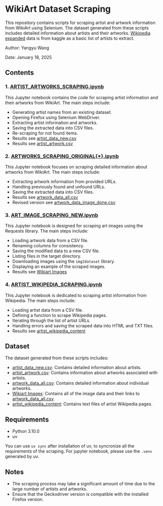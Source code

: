 # WikiArt Dataset Scraping

This repository contains scripts for scraping artist and artwork information from WikiArt using Selenium. The dataset generated from these scripts includes detailed information about artists and their artworks. [Wikipedia expanded](https://www.kaggle.com/datasets/orkatz2/wikiartcsv/data) data is from kaggle as a basic list of artists to extract.

Author: Yangyu Wang

Date: January 18, 2025

## Contents

### 1. [ARTIST_ARTWORKS_SCRAPING.ipynb](./artist_artworks_scraping.ipynb)
This Jupyter notebook contains the code for scraping artist information and their artworks from WikiArt. The main steps include:
- Generating artist names from an existing dataset.
- Opening Firefox using Selenium WebDriver.
- Extracting artist information and artworks.
- Saving the extracted data into CSV files.
- Re-scraping for not found items.
- Results see [artist_data_new.csv](./artist_data/artist_data_new.csv)
- Results see [artist_artwork.csv](./artist_data/artist_artwork.csv)

### 2. [ARTWORKS_SCRAPING_ORIGINAL{*}.ipynb](./artworks_scraping_original.ipynb)
This Jupyter notebook focuses on scraping detailed information about artworks from WikiArt. The main steps include:
- Extracting artwork information from provided URLs.
- Handling previously found and unfound URLs.
- Saving the extracted data into CSV files.
- Results see [artwork_data_all.csv](./artwork_data/artwork_data_all.csv)
- Revised version see [artwork_data_image_done.csv](./artwork_data/artwork_data_image_done.csv)

### 3. [ART_IMAGE_SCRAPING_NEW.ipynb](./art_image_scraping_new.ipynb)
This Jupyter notebook is designed for scraping art images using the Requests library. The main steps include:
- Loading artwork data from a CSV file.
- Renaming columns for consistency.
- Saving the modified data to a new CSV file.
- Listing files in the target directory.
- Downloading images using the `img2dataset` library.
- Displaying an example of the scraped images.
- Results see [Wikiart Images](https://kaggle.com/datasets/b76e12fbe32031c3f2027867361fb26c56ed4fd677fe59abbe0b1449d647f4e6) 

### 4. [ARTIST_WIKIPEDIA_SCRAPING.ipynb](./artist_wikipedia_content/)
This Jupyter notebook is dedicated to scraping artist information from Wikipedia. The main steps include:
- Loading artist data from a CSV file.
- Defining a function to scrape Wikipedia pages.
- Iterating through the list of artist URLs.
- Handling errors and saving the scraped data into HTML and TXT files.
- Results see [artist_wikipedia_content](./artist_wikipedia_content/) 

## Dataset
The dataset generated from these scripts includes:
- [artist_data_new.csv](./artist_data/artist_data_new.csv): Contains detailed information about artists.
- [artist_artwork.csv](./artist_data/artist_artwork.csv): Contains information about artworks associated with artists.
- [artwork_data_all.csv](./artwork_data/artwork_data_all.csv): Contains detailed information about individual artworks.
- [Wikiart Images](https://kaggle.com/datasets/b76e12fbe32031c3f2027867361fb26c56ed4fd677fe59abbe0b1449d647f4e6): Contains all of the image data and their links to [artwork_data_all.csv](./artwork_data/artwork_data_all.csv).
- [artist_wikipedia_content](./artist_wikipedia_content): Contains text files of artist Wikipedia pages.

## Requirements
- Python 3.10.0
- uv

You can use `uv sync` after installation of uv, to syncronize all the requirements of the scraping. For jupyter notebook, please use the `.venv` generated by uv.

## Notes
- The scraping process may take a significant amount of time due to the large number of artists and artworks.
- Ensure that the Geckodriver version is compatible with the installed Firefox version.
